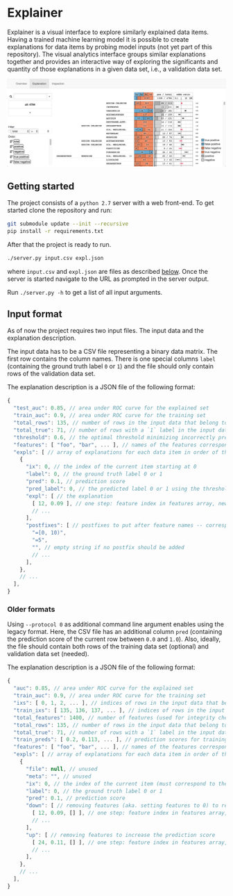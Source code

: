 # Explainer

Explainer is a visual interface to explore similarly explained data items.
Having a trained machine learning model it is possible to create explanations for
data items by probing model inputs (not yet part of this repository).
The visual analytics interface groups similar explanations together and provides
an interactive way of exploring the significants and quantity of those explanations
in a given data set, i.e., a validation data set.

![Overview of Explainer](explainer.png)

## Getting started

The project consists of a `python 2.7` server with a web front-end.
To get started clone the repository and run:

```bash
git submodule update --init --recursive
pip install -r requirements.txt
```

After that the project is ready to run.

```bash
./server.py input.csv expl.json
```

where `input.csv` and `expl.json` are files as described [below](#input-format).
Once the server is started navigate to the URL as prompted in the server output.

Run `./server.py -h` to get a list of all input arguments.

## Input format

As of now the project requires two input files.
The input data and the explanation description.

The input data has to be a CSV file representing a binary data matrix.
The first row contains the column names.
There is one special columns
`label` (containing the ground truth label `0` or `1`) and
the file should only contain rows of the validation data set.

The explanation description is a JSON file of the following format:

```javascript
{
  "test_auc": 0.85, // area under ROC curve for the explained set
  "train_auc": 0.9, // area under ROC curve for the training set
  "total_rows": 135, // number of rows in the input data that belong to the explained set (used for integrity check)
  "total_true": 71, // number of rows with a `1` label in the input data that belong to the explained set (used for integrity check)
  "threshold": 0.6, // the optimal threshold minimizing incorrectly predicted training instances
  "features": [ "foo", "bar", ... ], // names of the features corresponding to the input data
  "expls": [ // array of explanations for each data item in order of the ixs array
    {
      "ix": 0, // the index of the current item starting at 0
      "label": 0, // the ground truth label 0 or 1
      "pred": 0.1, // prediction score
      "pred_label": 0, // the predicted label 0 or 1 using the threshold from above (used for integrity check)
      "expl": [ // the explanation
        [ 12, 0.09 ], // one step: feature index in features array, new prediction score
        // ...
      ],
      "postfixes": [ // postfixes to put after feature names -- corresponds to the features array
        "=[0, 10)",
        "=5",
        "", // empty string if no postfix should be added
        // ...
      ],
    },
    // ...
  ],
}
```

### Older formats

Using `--protocol 0` as additional command line argument enables using the legacy
format.
Here, the CSV file has an additional column
`pred` (containing the prediction score of the current row between `0.0` and `1.0`).
Also, ideally, the file should contain both rows of the training
data set (optional) and validation data set (needed).

The explanation description is a JSON file of the following format:

```javascript
{
  "auc": 0.85, // area under ROC curve for the explained set
  "train_auc": 0.9, // area under ROC curve for the training set
  "ixs": [ 0, 1, 2, ... ], // indices of rows in the input data that belong to the explained set
  "train_ixs": [ 135, 136, 137, ... ], // indices of rows in the input data that belong to the training set
  "total_features": 1400, // number of features (used for integrity check)
  "total_rows": 135, // number of rows in the input data that belong to the explained set (used for integrity check)
  "total_true": 71, // number of rows with a `1` label in the input data that belong to the explained set (used for integrity check)
  "train_preds": [ 0.2, 0.113, ... ], // prediction scores for training data in order of the train_ixs array
  "features": [ "foo", "bar", ... ], // names of the features corresponding to the input data
  "expls": [ // array of explanations for each data item in order of the ixs array
    {
      "file": null, // unused
      "meta": "", // unused
      "ix": 0, // the index of the current item (must correspond to the ixs array)
      "label": 0, // the ground truth label 0 or 1
      "pred": 0.1, // prediction score
      "down": [ // removing features (aka. setting features to 0) to reduce the prediction score
        [ 12, 0.09, [] ], // one step: feature index in features array, new prediction score, re-addable feature list
        // ...
      ],
      "up": [ // removing features to increase the prediction score
        [ 24, 0.11, [] ], // one step: feature index in features array, new prediction score, re-addable feature list
        // ...
      ],
    },
    // ...
  ],
}
```
